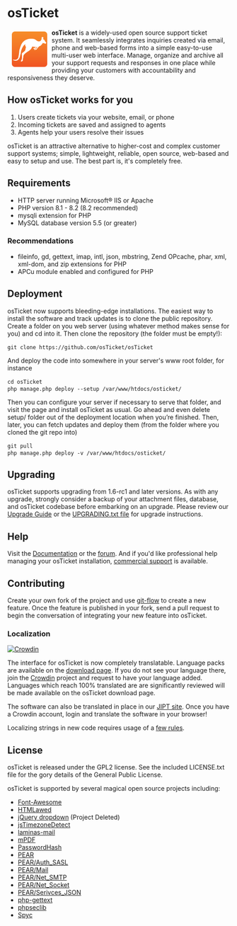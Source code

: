 osTicket
========
<a href="https://osticket.com"><img height="80px" width="80px" src="images/favicon.png"
align="left" hspace="10" vspace="6"></a>

**osTicket** is a widely-used open source support ticket system. It seamlessly
integrates inquiries created via email, phone and web-based forms into a
simple easy-to-use multi-user web interface. Manage, organize and archive
all your support requests and responses in one place while providing your
customers with accountability and responsiveness they deserve.

How osTicket works for you
--------------------------
  1. Users create tickets via your website, email, or phone
  1. Incoming tickets are saved and assigned to agents
  1. Agents help your users resolve their issues

osTicket is an attractive alternative to higher-cost and complex customer
support systems; simple, lightweight, reliable, open source, web-based and
easy to setup and use. The best part is, it's completely free.

Requirements
------------
  * HTTP server running Microsoft® IIS or Apache
  * PHP version 8.1 - 8.2 (8.2 recommended)
  * mysqli extension for PHP
  * MySQL database version 5.5 (or greater)

### Recommendations
  * fileinfo, gd, gettext, imap, intl, json, mbstring, Zend OPcache, phar,
    xml, xml-dom, and zip extensions for PHP
  * APCu module enabled and configured for PHP

Deployment
----------
osTicket now supports bleeding-edge installations. The easiest way to
install the software and track updates is to clone the public repository.
Create a folder on you web server (using whatever method makes sense for
you) and cd into it. Then clone the repository (the folder must be empty!):

    git clone https://github.com/osTicket/osTicket

And deploy the code into somewhere in your server's www root folder, for
instance

    cd osTicket
    php manage.php deploy --setup /var/www/htdocs/osticket/

Then you can configure your server if necessary to serve that folder, and
visit the page and install osTicket as usual. Go ahead and even delete
setup/ folder out of the deployment location when you’re finished. Then,
later, you can fetch updates and deploy them (from the folder where you
cloned the git repo into)

    git pull
    php manage.php deploy -v /var/www/htdocs/osticket/

Upgrading
---------
osTicket supports upgrading from 1.6-rc1 and later versions. As with any
upgrade, strongly consider a backup of your attachment files, database, and
osTicket codebase before embarking on an upgrade. Please review our [Upgrade
Guide](https://docs.osticket.com/en/latest/Getting%20Started/Upgrade%20and%20Migration.html)
or the [UPGRADING.txt file](UPGRADING.txt) for upgrade instructions.

Help
----
Visit the [Documentation](https://docs.osticket.com/) or the
[forum](https://forum.osticket.com/). And if you'd like professional help
managing your osTicket installation,
[commercial support](https://osticket.com/support/) is available.

Contributing
------------
Create your own fork of the project and use
[git-flow](https://github.com/nvie/gitflow) to create a new feature. Once
the feature is published in your fork, send a pull request to begin the
conversation of integrating your new feature into osTicket.

### Localization
[![Crowdin](https://badges.crowdin.net/osticket-official/localized.svg)](https://crowdin.com/project/osticket-official)

The interface for osTicket is now completely translatable. Language packs
are available on the [download page](https://osticket.com/download). If you
do not see your language there, join the [Crowdin](https://crowdin.com/project/osticket-official)
project and request to have your language added. Languages which reach 100%
translated are are significantly reviewed will be made available on the
osTicket download page.

The software can also be translated in place in our [JIPT site](http://jipt.i18n.osticket.com).
Once you have a Crowdin account, login and translate the software in your browser!

Localizing strings in new code requires usage of a [few rules](setup/doc/i18n.md).

License
-------
osTicket is released under the GPL2 license. See the included LICENSE.txt
file for the gory details of the General Public License.

osTicket is supported by several magical open source projects including:

  * [Font-Awesome](https://fontawesome.com/)
  * [HTMLawed](https://www.bioinformatics.org/phplabware/internal_utilities/htmLawed)
  * [jQuery dropdown](https://labs.abeautifulsite.net/jquery-dropdown/) (Project Deleted)
  * [jsTimezoneDetect](https://pellepim.bitbucket.org/jstz/)
  * [laminas-mail](https://github.com/laminas/laminas-mail)
  * [mPDF](https://github.com/mpdf/mpdf)
  * [PasswordHash](https://www.openwall.com/phpass/)
  * [PEAR](https://pear.php.net/package/PEAR)
  * [PEAR/Auth_SASL](https://pear.php.net/package/Auth_SASL)
  * [PEAR/Mail](https://pear.php.net/package/mail)
  * [PEAR/Net_SMTP](https://pear.php.net/package/Net_SMTP)
  * [PEAR/Net_Socket](https://pear.php.net/package/Net_Socket)
  * [PEAR/Serivces_JSON](https://pear.php.net/package/Services_JSON)
  * [php-gettext](https://launchpad.net/php-gettext/)
  * [phpseclib](https://phpseclib.sourceforge.net/)
  * [Spyc](https://github.com/mustangostang/spyc)
